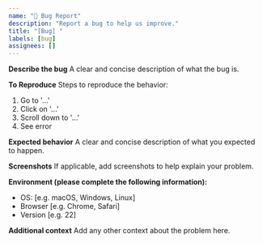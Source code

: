 ```yaml
---
name: "🐛 Bug Report"
description: "Report a bug to help us improve."
title: "[Bug] "
labels: [bug]
assignees: []
---
```


**Describe the bug**
A clear and concise description of what the bug is.

**To Reproduce**
Steps to reproduce the behavior:
1. Go to '...'
2. Click on '...'
3. Scroll down to '...'
4. See error

**Expected behavior**
A clear and concise description of what you expected to happen.

**Screenshots**
If applicable, add screenshots to help explain your problem.

**Environment (please complete the following information):**
- OS: [e.g. macOS, Windows, Linux]
- Browser [e.g. Chrome, Safari]
- Version [e.g. 22]

**Additional context**
Add any other context about the problem here.
